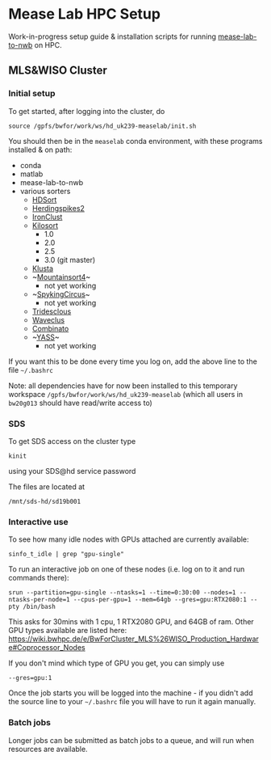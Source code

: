 # Mease Lab HPC Setup

Work-in-progress setup guide & installation scripts for
running [mease-lab-to-nwb](https://github.com/lkeegan/mease-lab-to-nwb) on HPC.

## MLS&WISO Cluster

### Initial setup

To get started, after logging into the cluster, do

```
source /gpfs/bwfor/work/ws/hd_uk239-measelab/init.sh
```

You should then be in the `measelab` conda environment, with these programs installed & on path:

- conda
- matlab
- mease-lab-to-nwb
- various sorters
  - [HDSort](https://git.bsse.ethz.ch/hima_public/HDsort)
  - [Herdingspikes2](https://github.com/mhhennig/hs2)
  - [IronClust](https://github.com/jamesjun/ironclust)
  - [Kilosort](https://github.com/MouseLand/Kilosort)
    - 1.0
    - 2.0
    - 2.5
    - 3.0 (git master)
  - [Klusta](https://github.com/kwikteam/klusta)
  - ~[Mountainsort4](https://github.com/flatironinstitute/mountainsort)~
    - not yet working
  - ~[SpykingCircus](https://spyking-circus.readthedocs.io/)~
    - not yet working
  - [Tridesclous](https://tridesclous.readthedocs.io/)
  - [Waveclus](https://github.com/csn-le/wave_clus)
  - [Combinato](https://github.com/jniediek/combinato)
  - ~[YASS](https://github.com/paninski-lab/yass)~
    - not yet working

If you want this to be done every time you log on, add the above line to the file `~/.bashrc`

Note: all dependencies have for now been installed to this temporary workspace `/gpfs/bwfor/work/ws/hd_uk239-measelab`
(which all users in `bw20g013` should have read/write access to)

### SDS

To get SDS access on the cluster type

```
kinit
```

using your SDS@hd service password

The files are located at

```
/mnt/sds-hd/sd19b001
```

### Interactive use

To see how many idle nodes with GPUs attached are currently available:

```
sinfo_t_idle | grep "gpu-single"
```

To run an interactive job on one of these nodes (i.e. log on to it and run commands there):

```
srun --partition=gpu-single --ntasks=1 --time=0:30:00 --nodes=1 --ntasks-per-node=1 --cpus-per-gpu=1 --mem=64gb --gres=gpu:RTX2080:1 --pty /bin/bash
```

This asks for 30mins with 1 cpu, 1 RTX2080 GPU, and 64GB of ram.
Other GPU types available are listed here:
https://wiki.bwhpc.de/e/BwForCluster_MLS%26WISO_Production_Hardware#Coprocessor_Nodes

If you don't mind which type of GPU you get, you can simply use

```
--gres=gpu:1
```

Once the job starts you will be logged into the machine - if you didn't add
the source line to your `~/.bashrc` file you will have to run it again manually.

### Batch jobs

Longer jobs can be submitted as batch jobs to a queue, and will run when resources are available.
